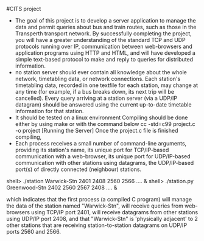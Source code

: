 #CITS project
- The goal of this project is to develop a server application to manage the data and permit queries about bus and train routes, such as those in the Transperth transport network. By successfully completing the project, you will have a greater understanding of the standard TCP and UDP protocols running over IP, communication between web-browsers and application programs using HTTP and HTML, and will have developed a simple text-based protocol to make and reply to queries for distributed information.
- no station server should ever contain all knowledge about the whole network, timetabling data, or network connections. Each station's timetabling data, recorded in one textfile for each station, may change at any time (for example, if a bus breaks down, its next trip will be cancelled). Every query arriving at a station server (via a UDP/IP datagram) should be answered using the current up-to-date timetable information for that station.
- It should be tested on a linux environment Compiling should be done either by using make or with the command below cc -std=c99 project.c -o project
[Running the Server] Once the project.c file is finished compiling,
- Each process receives a small number of command-line arguments, providing its station's name, its unique port for TCP/IP-based communication with a web-browser, its unique port for UDP/IP-based communication with other stations using datagrams, the UDP/IP-based port(s) of directly connected (neighbour) stations. 

shell>  ./station Warwick-Stn 2401 2408 2560 2566 .... &
shell>  ./station.py Greenwood-Stn 2402 2560 2567 2408 .... &

which indicates that the first process (a compiled C program) will manage the data of the station named "Warwick-Stn", will receive queries from web-browsers using TCP/IP port 2401, will receive datagrams from other stations using UDP/IP port 2408, and that "Warwick-Stn" is 'physically adjacent' to 2 other stations that are receiving station-to-station datagrams on UDP/IP ports 2560 and 2566.